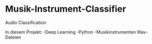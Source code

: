 # Musik-Instrument-Classifier
Audio Classification

In diesem Projekt:
-Deep Learning
-Python
-Musikinstrumenten Wav-Dateien
